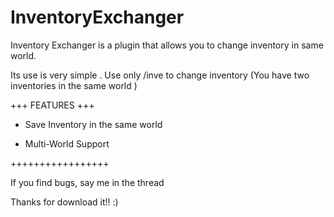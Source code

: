 # InventoryExchanger
Inventory Exchanger is a plugin that allows you to change inventory in same world.

 Its use is very simple . Use only /inve to change inventory (You have two inventories in the same world )

+++ FEATURES +++

- Save Inventory in the same world

- Multi-World Support

+++++++++++++++++

If you find bugs, say me in the thread

 Thanks for download it!! :)
